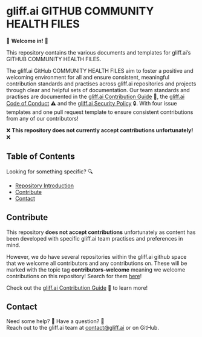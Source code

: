 # gliff.ai GITHUB COMMUNITY HEALTH FILES

👋 **Welcome in!** 👋

This repository contains the various documents and templates for gliff.ai’s GITHUB COMMUNITY HEALTH FILES.

The gliff.ai GitHub COMMUNITY HEALTH FILES aim to foster a positive and welcoming environment for all and ensure consistent, meaningful contribution standards and practises across gliff.ai repositories and projects through clear and helpful sets of documentation. Our team standards and practises are documented in the [gliff.ai Contribution Guide](https://github.com/gliff-ai/.github/blob/main/CONTRIBUTING.md) 👋, the [gliff.ai Code of Conduct](https://github.com/gliff-ai/.github/blob/main/CODE_OF_CONDUCT.md) ⚠️ and the [gliff.ai Security Policy](https://github.com/gliff-ai/.github/blob/main/SECURITY.md) 🔒. With four issue templates and one pull request template to ensure consistent contributions from any of our contributors!

❌ **This repository does not currently accept contributions unfortunately!** ❌

## Table of Contents

Looking for something specific? 🔍

 - [Repository Introduction](#gliffai-github-community-health-files)
 - [Contribute](#contribute)
 - [Contact](#contact)

## Contribute

This repository **does not accept contributions** unfortunately as content has been developed with specific gliff.ai team practises and preferences in mind.

However, we do have several repositories within the gliff.ai github space that we welcome all contributors and any contributions on. These will be marked with the topic tag **contributors-welcome** meaning we welcome contributions on this repository! Search for them [here](https://github.com/search?q=topic%3Acontributors-welcome+org%3Agliff-ai&type=Repositories)!

Check out the [gliff.ai Contribution Guide](https://github.com/gliff-ai/.github/blob/main/CONTRIBUTING.md) 👋 to learn more!

## Contact

Need some help? 🤔 Have a question? 🧠 \
Reach out to the gliff.ai team at [contact@gliff.ai](mailto:contact@gliff.ai?subject=[GitHub]) or on GitHub.
